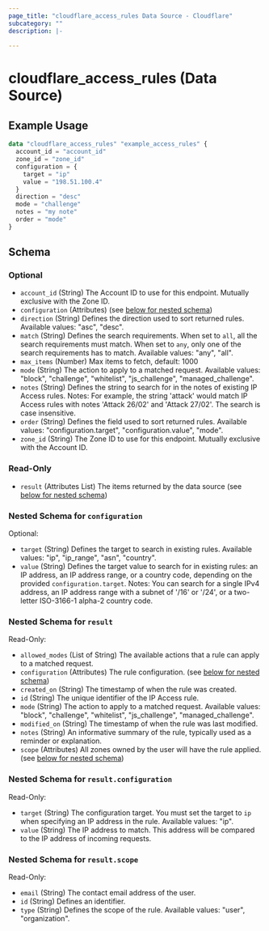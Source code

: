 ```yaml
---
page_title: "cloudflare_access_rules Data Source - Cloudflare"
subcategory: ""
description: |-
  
---
```


# cloudflare_access_rules (Data Source)



## Example Usage

```terraform
data "cloudflare_access_rules" "example_access_rules" {
  account_id = "account_id"
  zone_id = "zone_id"
  configuration = {
    target = "ip"
    value = "198.51.100.4"
  }
  direction = "desc"
  mode = "challenge"
  notes = "my note"
  order = "mode"
}
```

<!-- schema generated by tfplugindocs -->
## Schema

### Optional

- `account_id` (String) The Account ID to use for this endpoint. Mutually exclusive with the Zone ID.
- `configuration` (Attributes) (see [below for nested schema](#nestedatt--configuration))
- `direction` (String) Defines the direction used to sort returned rules.
Available values: "asc", "desc".
- `match` (String) Defines the search requirements. When set to `all`, all the search requirements must match. When set to `any`, only one of the search requirements has to match.
Available values: "any", "all".
- `max_items` (Number) Max items to fetch, default: 1000
- `mode` (String) The action to apply to a matched request.
Available values: "block", "challenge", "whitelist", "js_challenge", "managed_challenge".
- `notes` (String) Defines the string to search for in the notes of existing IP Access rules.
Notes: For example, the string 'attack' would match IP Access rules with notes 'Attack 26/02' and 'Attack 27/02'. The search is case insensitive.
- `order` (String) Defines the field used to sort returned rules.
Available values: "configuration.target", "configuration.value", "mode".
- `zone_id` (String) The Zone ID to use for this endpoint. Mutually exclusive with the Account ID.

### Read-Only

- `result` (Attributes List) The items returned by the data source (see [below for nested schema](#nestedatt--result))

<a id="nestedatt--configuration"></a>
### Nested Schema for `configuration`

Optional:

- `target` (String) Defines the target to search in existing rules.
Available values: "ip", "ip_range", "asn", "country".
- `value` (String) Defines the target value to search for in existing rules: an IP address, an IP address range, or a country code, depending on the provided `configuration.target`.
Notes: You can search for a single IPv4 address, an IP address range with a subnet of '/16' or '/24', or a two-letter ISO-3166-1 alpha-2 country code.


<a id="nestedatt--result"></a>
### Nested Schema for `result`

Read-Only:

- `allowed_modes` (List of String) The available actions that a rule can apply to a matched request.
- `configuration` (Attributes) The rule configuration. (see [below for nested schema](#nestedatt--result--configuration))
- `created_on` (String) The timestamp of when the rule was created.
- `id` (String) The unique identifier of the IP Access rule.
- `mode` (String) The action to apply to a matched request.
Available values: "block", "challenge", "whitelist", "js_challenge", "managed_challenge".
- `modified_on` (String) The timestamp of when the rule was last modified.
- `notes` (String) An informative summary of the rule, typically used as a reminder or explanation.
- `scope` (Attributes) All zones owned by the user will have the rule applied. (see [below for nested schema](#nestedatt--result--scope))

<a id="nestedatt--result--configuration"></a>
### Nested Schema for `result.configuration`

Read-Only:

- `target` (String) The configuration target. You must set the target to `ip` when specifying an IP address in the rule.
Available values: "ip".
- `value` (String) The IP address to match. This address will be compared to the IP address of incoming requests.


<a id="nestedatt--result--scope"></a>
### Nested Schema for `result.scope`

Read-Only:

- `email` (String) The contact email address of the user.
- `id` (String) Defines an identifier.
- `type` (String) Defines the scope of the rule.
Available values: "user", "organization".


